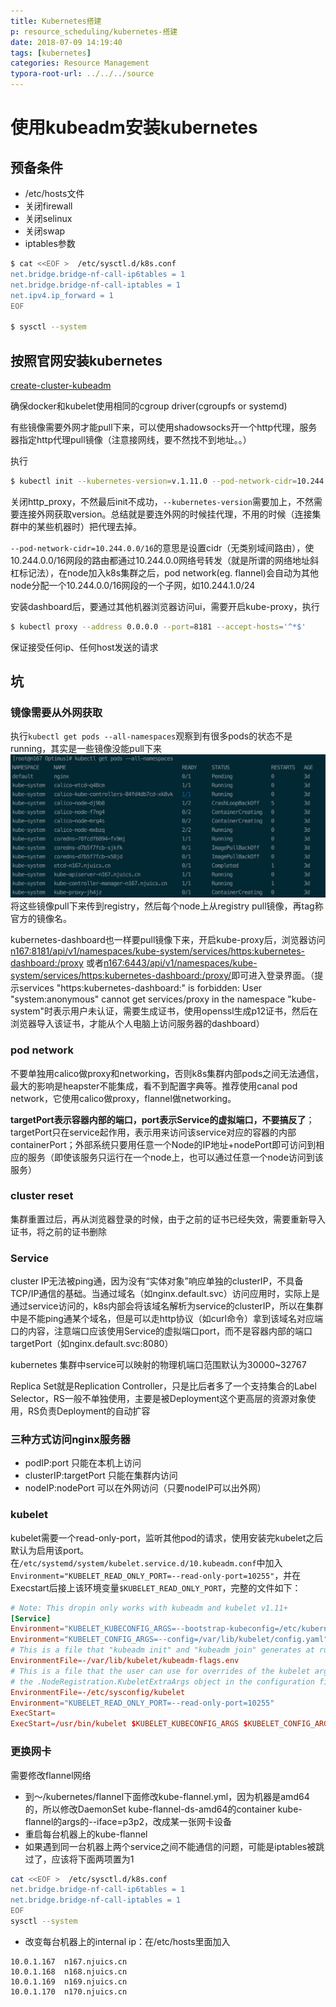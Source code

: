 ```yaml
---
title: Kubernetes搭建
p: resource_scheduling/kubernetes-搭建
date: 2018-07-09 14:19:40
tags: [kubernetes]
categories: Resource Management
typora-root-url: ../../../source
---
```


# 使用kubeadm安装kubernetes
## 预备条件
- /etc/hosts文件
- 关闭firewall
- 关闭selinux
- 关闭swap
- iptables参数
```bash
$ cat <<EOF >  /etc/sysctl.d/k8s.conf
net.bridge.bridge-nf-call-ip6tables = 1
net.bridge.bridge-nf-call-iptables = 1
net.ipv4.ip_forward = 1
EOF

$ sysctl --system
```
<!--more-->
## 按照官网安装kubernetes
[create-cluster-kubeadm](https://kubernetes.io/docs/setup/independent/create-cluster-kubeadm/)

确保docker和kubelet使用相同的cgroup driver(cgroupfs or systemd)

有些镜像需要外网才能pull下来，可以使用shadowsocks开一个http代理，服务器指定http代理pull镜像（注意接网线，要不然找不到地址。。）

执行
```bash
$ kubectl init --kubernetes-version=v.1.11.0 --pod-network-cidr=10.244.0.0/16 --apiserver-advertise-address=[master-ip]
```
关闭http_proxy，不然最后init不成功，`--kubernetes-version`需要加上，不然需要连接外网获取version。总结就是要连外网的时候挂代理，不用的时候（连接集群中的某些机器时）把代理去掉。

`--pod-network-cidr=10.244.0.0/16`的意思是设置cidr（无类别域间路由），使10.244.0.0/16网段的路由都通过10.244.0.0网络号转发（就是所谓的网络地址斜杠标记法），在node加入k8s集群之后，pod network(eg. flannel)会自动为其他node分配一个10.244.0.0/16网段的一个子网，如10.244.1.0/24

安装dashboard后，要通过其他机器浏览器访问ui，需要开启kube-proxy，执行
```bash
$ kubectl proxy --address 0.0.0.0 --port=8181 --accept-hosts='^*$'
```
保证接受任何ip、任何host发送的请求

## 坑
### 镜像需要从外网获取
执行`kubectl get pods --all-namespaces`观察到有很多pods的状态不是running，其实是一些镜像没能pull下来
![image](/img/pod_error.png)
将这些镜像pull下来传到registry，然后每个node上从registry pull镜像，再tag称官方的镜像名。

kubernetes-dashboard也一样要pull镜像下来，开启kube-proxy后，浏览器访问 [n167:8181/api/v1/namespaces/kube-system/services/https:kubernetes-dashboard:/proxy](http://n167:8181/api/v1/namespaces/kube-system/services/https:kubernetes-dashboard:/proxy/) 或者[n167:6443/api/v1/namespaces/kube-system/services/https:kubernetes-dashboard:/proxy/](n167:6443/api/v1/namespaces/kube-system/services/https:kubernetes-dashboard:/proxy/)即可进入登录界面。（提示services \"https:kubernetes-dashboard:\" is forbidden: User \"system:anonymous\" cannot get services/proxy in the namespace \"kube-system\"时表示用户未认证，需要生成证书，使用openssl生成p12证书，然后在浏览器导入该证书，才能从个人电脑上访问服务器的dashboard）

### pod network
不要单独用calico做proxy和networking，否则k8s集群内部pods之间无法通信，最大的影响是heapster不能集成，看不到配置字典等。推荐使用canal pod network，它使用calico做proxy，flannel做networking。

**targetPort表示容器内部的端口，port表示Service的虚拟端口，不要搞反了**；targetPort只在service起作用，表示用来访问该service对应的容器的内部containerPort；外部系统只要用任意一个Node的IP地址+nodePort即可访问到相应的服务（即使该服务只运行在一个node上，也可以通过任意一个node访问到该服务）

### cluster reset
集群重置过后，再从浏览器登录的时候，由于之前的证书已经失效，需要重新导入证书，将之前的证书删除

### Service
cluster IP无法被ping通，因为没有“实体对象”响应单独的clusterIP，不具备TCP/IP通信的基础。当通过域名（如nginx.default.svc）访问应用时，实际上是通过service访问的，k8s内部会将该域名解析为service的clusterIP，所以在集群中是不能ping通某个域名，但是可以走http协议（如curl命令）拿到该域名对应端口的内容，注意端口应该使用Service的虚拟端口port，而不是容器内部的端口targetPort（如nginx.default.svc:8080）

kubernetes 集群中service可以映射的物理机端口范围默认为30000~32767

Replica Set就是Replication Controller，只是比后者多了一个支持集合的Label Selector，RS一般不单独使用，主要是被Deployment这个更高层的资源对象使用，RS负责Deployment的自动扩容

### 三种方式访问nginx服务器
- podIP:port  只能在本机上访问
- clusterIP:targetPort  只能在集群内访问
- nodeIP:nodePort  可以在外网访问（只要nodeIP可以出外网）

### kubelet
kubelet需要一个read-only-port，监听其他pod的请求，使用安装完kubelet之后默认为启用该port。在`/etc/systemd/system/kubelet.service.d/10.kubeadm.conf`中加入`Environment="KUBELET_READ_ONLY_PORT=--read-only-port=10255"`，并在Execstart后接上该环境变量`$KUBELET_READ_ONLY_PORT`，完整的文件如下：
```conf
# Note: This dropin only works with kubeadm and kubelet v1.11+
[Service]
Environment="KUBELET_KUBECONFIG_ARGS=--bootstrap-kubeconfig=/etc/kubernetes/bootstrap-kubelet.conf --kubeconfig=/etc/kubernetes/kubelet.conf"
Environment="KUBELET_CONFIG_ARGS=--config=/var/lib/kubelet/config.yaml"
# This is a file that "kubeadm init" and "kubeadm join" generates at runtime, populating the KUBELET_KUBEADM_ARGS variable dynamically
EnvironmentFile=-/var/lib/kubelet/kubeadm-flags.env
# This is a file that the user can use for overrides of the kubelet args as a last resort. Preferably, the user should use
# the .NodeRegistration.KubeletExtraArgs object in the configuration files instead. KUBELET_EXTRA_ARGS should be sourced from this file.
EnvironmentFile=-/etc/sysconfig/kubelet
Environment="KUBELET_READ_ONLY_PORT=--read-only-port=10255"
ExecStart=
ExecStart=/usr/bin/kubelet $KUBELET_KUBECONFIG_ARGS $KUBELET_CONFIG_ARGS $KUBELET_KUBEADM_ARGS $KUBELET_EXTRA_ARGS $KUBELET_READ_ONLY_PORT
```

### 更换网卡
需要修改flannel网络
- 到～/kubernetes/flannel下面修改kube-flannel.yml，因为机器是amd64的，所以修改DaemonSet kube-flannel-ds-amd64的container kube-flannel的args的--iface=p3p2，改成某一张网卡设备
- 重启每台机器上的kube-flannel
- 如果遇到同一台机器上两个service之间不能通信的问题，可能是iptables被跳过了，应该将下面两项置为1
```bash
cat <<EOF >  /etc/sysctl.d/k8s.conf
net.bridge.bridge-nf-call-ip6tables = 1
net.bridge.bridge-nf-call-iptables = 1
EOF
sysctl --system
```
- 改变每台机器上的internal ip：在/etc/hosts里面加入
```
10.0.1.167  n167.njuics.cn
10.0.1.168  n168.njuics.cn
10.0.1.169  n169.njuics.cn
10.0.1.170  n170.njuics.cn
```